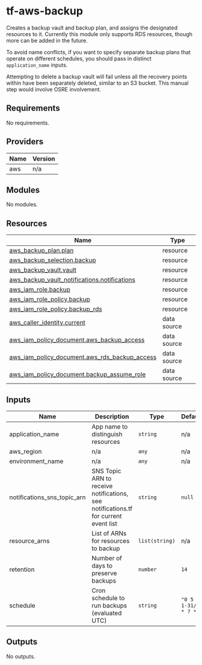 # tf-aws-backup

Creates a backup vault and backup plan, and assigns the designated resources to it. Currently this module only supports RDS resources, though more can be added in the future.

To avoid name conflicts, if you want to specify separate backup plans that operate on different schedules, you should pass in distinct `application_name` inputs. 

Attempting to delete a backup vault will fail unless all the recovery points within have been separately deleted, similar to an S3 bucket. This manual step would involve OSRE involvement. 

## Requirements

No requirements.

## Providers

| Name | Version |
|------|---------|
| aws | n/a |

## Modules

No modules.

## Resources

| Name | Type |
|------|------|
| [aws_backup_plan.plan](https://registry.terraform.io/providers/hashicorp/aws/latest/docs/resources/backup_plan) | resource |
| [aws_backup_selection.backup](https://registry.terraform.io/providers/hashicorp/aws/latest/docs/resources/backup_selection) | resource |
| [aws_backup_vault.vault](https://registry.terraform.io/providers/hashicorp/aws/latest/docs/resources/backup_vault) | resource |
| [aws_backup_vault_notifications.notifications](https://registry.terraform.io/providers/hashicorp/aws/latest/docs/resources/backup_vault_notifications) | resource |
| [aws_iam_role.backup](https://registry.terraform.io/providers/hashicorp/aws/latest/docs/resources/iam_role) | resource |
| [aws_iam_role_policy.backup](https://registry.terraform.io/providers/hashicorp/aws/latest/docs/resources/iam_role_policy) | resource |
| [aws_iam_role_policy.backup_rds](https://registry.terraform.io/providers/hashicorp/aws/latest/docs/resources/iam_role_policy) | resource |
| [aws_caller_identity.current](https://registry.terraform.io/providers/hashicorp/aws/latest/docs/data-sources/caller_identity) | data source |
| [aws_iam_policy_document.aws_backup_access](https://registry.terraform.io/providers/hashicorp/aws/latest/docs/data-sources/iam_policy_document) | data source |
| [aws_iam_policy_document.aws_rds_backup_access](https://registry.terraform.io/providers/hashicorp/aws/latest/docs/data-sources/iam_policy_document) | data source |
| [aws_iam_policy_document.backup_assume_role](https://registry.terraform.io/providers/hashicorp/aws/latest/docs/data-sources/iam_policy_document) | data source |

## Inputs

| Name | Description | Type | Default | Required |
|------|-------------|------|---------|:--------:|
| application\_name | App name to distinguish resources | `string` | n/a | yes |
| aws\_region | n/a | `any` | n/a | yes |
| environment\_name | n/a | `any` | n/a | yes |
| notifications\_sns\_topic\_arn | SNS Topic ARN to receive notifications, see notifications.tf for current event list | `string` | `null` | no |
| resource\_arns | List of ARNs for resources to backup | `list(string)` | n/a | yes |
| retention | Number of days to preserve backups | `number` | `14` | no |
| schedule | Cron schedule to run backups (evaluated UTC) | `string` | `"0 5 1-31/2 * ? *"` | no |

## Outputs

No outputs.
